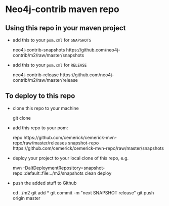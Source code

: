 Neo4j-contrib maven repo
=========================

Using this repo in your maven project
-------------------------------------

* add this to your `pom.xml` for `SNAPSHOTS`

    <repositories>
        <repository>
            <id>neo4j-contrib-snapshots</id>
            <url>https://github.com/neo4j-contrib/m2/raw/master/snapshots</url>
        </repository>
    </repositories>


* add this to your `pom.xml` for `RELEASE`

    <repositories>
        <repository>
            <id>neo4j-contrib-release</id>
            <url>https://github.com/neo4j-contrib/m2/raw/master/release</url>
        </repository>
    </repositories>

To deploy to this repo
----------------------

* clone this repo to your machine
    
    git clone 

* add this repo to your pom:

    <distributionManagement>
        <repository>
            <id>repo</id>
            <url>https://github.com/cemerick/cemerick-mvn-repo/raw/master/releases</url>
        </repository>
        <snapshotRepository>
            <id>snapshot-repo</id>
            <url>https://github.com/cemerick/cemerick-mvn-repo/raw/master/snapshots</url>
        </snapshotRepository>
    </distributionManagement>

* deploy your project to your local clone of this repo, e.g.

    mvn -DaltDeploymentRepository=snapshot-repo::default::file:../m2/snapshots clean deploy

* push the added stuff to Github

    cd ../m2
    git add *
    git commit -m "next SNAPSHOT release"
    git push origin master

